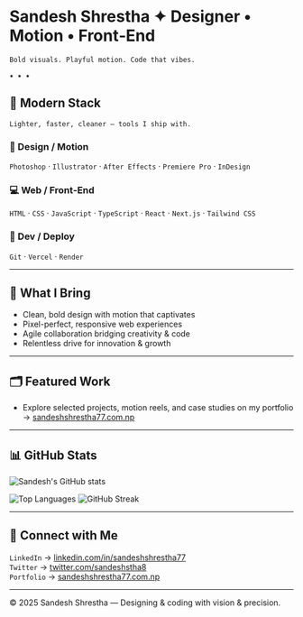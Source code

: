 # Sandesh Shrestha ✦ Designer • Motion • Front‑End

`Bold visuals. Playful motion. Code that vibes.`

`✷ ✷ ✷`

## 🧰 Modern Stack

`Lighter, faster, cleaner — tools I ship with.`

### 🎨 Design / Motion

`Photoshop` · `Illustrator` · `After Effects` · `Premiere Pro` · `InDesign`

### 💻 Web / Front‑End

`HTML` · `CSS` · `JavaScript` · `TypeScript` · `React` · `Next.js` · `Tailwind CSS`

### 🚀 Dev / Deploy

`Git` · `Vercel` · `Render`

---

## 🚀 What I Bring

- Clean, bold design with motion that captivates  
- Pixel-perfect, responsive web experiences  
- Agile collaboration bridging creativity & code  
- Relentless drive for innovation & growth

---

## 🗂 Featured Work

- Explore selected projects, motion reels, and case studies on my portfolio → [sandeshshrestha77.com.np](https://sandeshshrestha77.com.np)

---

## 📊 GitHub Stats

![Sandesh's GitHub stats](https://github-readme-stats.vercel.app/api?username=sandeshshrestha77&show_icons=true&count_private=true&hide_border=true&theme=transparent&title_color=2563EB&icon_color=2563EB&text_color=C9D1D9&bg_color=00000000)  

![Top Languages](https://github-readme-stats.vercel.app/api/top-langs/?username=sandeshshrestha77&layout=compact&hide_border=true&theme=transparent&title_color=2563EB&text_color=C9D1D9&bg_color=00000000)
![GitHub Streak](https://streak-stats.demolab.com?user=sandeshshrestha77&hide_border=true&theme=transparent&ring=2563EB&fire=2563EB&currStreakLabel=2563EB&sideLabels=2563EB&currStreakNum=2563EB&dates=9AA4B2)

---

## 🔗 Connect with Me

`LinkedIn` → [linkedin.com/in/sandeshshrestha77](https://linkedin.com/in/sandeshshrestha77)  
`Twitter` → [twitter.com/sandeshstha8](https://twitter.com/sandeshstha8)  
`Portfolio` → [sandeshshrestha77.com.np](https://sandeshshrestha77.com.np)

---

&copy; 2025 Sandesh Shrestha — Designing & coding with vision & precision.
